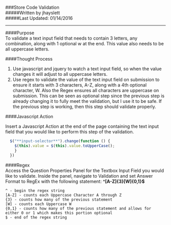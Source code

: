 ###Store Code Validation  
#####Written by jhayslett  
#####Last Updated: 01/14/2016  
___  
####Purpose  
To validate a text input field that needs to contain 3 letters, any combination, along with 1 optional w at the end. This value also needs to be all uppercase letters.  

####Thought Process  

1. Use javascript and jquery to watch a text input field, so when the value changes it will adjust to all uppercase letters.
2. Use regex to validate the value of the text input field on submission to ensure it starts with 3 characters, A-Z, along with a 4th optional character, W. Also the Regex ensures all characters are uppercase on submission. This can be seen as optional step since the previous step is already changing it to fully meet the validation, but I use it to be safe. If the previous step is working, then this step should validate properly.  

####Javascript Action

Insert a Javascript Action at the end of the page containing the text input field that you would like to perform this step of the validation.
```javascript
  $("**input-selector**").change(function () {  
    $(this).value = $(this).value.toUpperCase();  
    }  
  })  
```

####Regex  
Access the Question Properties Panel for the Textbox Input Field you would like to validate. Inside the panel, navigate to Validation and set Answer Format to RegEx with the following statement: **^[A-Z]{3}[W]{0,1}$**  
```  
^ - begin the regex string  
[A-Z] - counts each Uppercase Character A through Z  
{3} - counts how many of the previous statement  
[W] - counts each Uppercase W  
{0,1} - counts how many of the previous statement and allows for either 0 or 1 which makes this portion optional  
$ - end of the regex string  
```  
